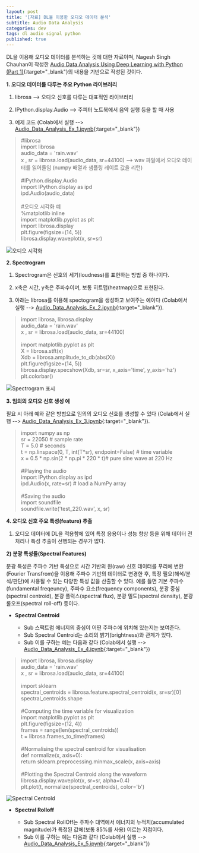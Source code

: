 ```yaml
---
layout: post
title: '[자료] DL을 이용한 오디오 데이터 분석'
subtitle: Audio Data Analysis
categories: dev
tags: dl audio signal python
published: true
---
```

DL을 이용해 오디오 데이터를 분석하는 것에 대한 자료이며, Nagesh Singh Chauhan이 작성한 [Audio Data Analysis Using Deep Learning with Python (Part 1)](https://www.kdnuggets.com/2020/02/audio-data-analysis-deep-learning-python-part-1.html){:target="_blank"}의 내용을 기반으로 작성된 것이다.

**1. 오디오 데이터를 다루는 주요 Python 라이브러리**

1) librosa --> 오디오 신호를 다루는 대표적인 라이브러리

2) IPython.display.Audio --> 주피터 노트북에서 음악 실행 등을 할 때 사용

3) 예제 코드 (Colab에서 실행 --> [Audio_Data_Analysis_Ex_1.ipynb](https://colab.research.google.com/github/AIWithDaddy/AIWithDaddy.github.io/blob/master/code/Audio_Data_Analysis_Ex_1.ipynb){:target="_blank"})

> #librosa<br>
> import librosa<br>
> audio_data = 'rain.wav'<br>
> x , sr = librosa.load(audio_data, sr=44100) --> wav 파일에서 오디오 데이터를 읽어들임 (numpy 배열과 샘플링 레이트 값을 리턴)<br>
><br>
> #IPython.display.Audio<br>
> import IPython.display as ipd<br>
> ipd.Audio(audio_data)<br>
><br>
> #오디오 시각화 예<br>
> %matplotlib inline<br>
> import matplotlib.pyplot as plt<br>
> import librosa.display<br>
> plt.figure(figsize=(14, 5))<br>
> librosa.display.waveplot(x, sr=sr)<br>

  ![오디오 시각화](https://AIWithDaddy.github.io/assets/img/dev/dl/2021-04-05-dev-dl-AudioDataAnalysis_1.jpg)

**2. Spectrogram**

1) Spectrogram은 신호의 세기(loudness)를 표현하는 방법 중 하나이다.

2) x축은 시간, y축은 주파수이며, 보통 히트맵(heatmap)으로 표현된다.

3) 아래는 librosa를 이용해 spectogram을 생성하고 보여주는 예이다 (Colab에서 실행 --> [Audio_Data_Analysis_Ex_2.ipynb](https://colab.research.google.com/github/AIWithDaddy/AIWithDaddy.github.io/blob/master/code/Audio_Data_Analysis_Ex_2.ipynb){:target="_blank"}).

> import librosa, librosa.display<br>
> audio_data = 'rain.wav'<br>
> x , sr = librosa.load(audio_data, sr=44100)<br>
><br>
> import matplotlib.pyplot as plt<br>
> X = librosa.stft(x)<br>
> Xdb = librosa.amplitude_to_db(abs(X))<br>
> plt.figure(figsize=(14, 5))<br>
> librosa.display.specshow(Xdb, sr=sr, x_axis='time', y_axis='hz')<br>
> plt.colorbar()<br>

  ![Spectrogram 표시](https://AIWithDaddy.github.io/assets/img/dev/dl/2021-04-05-dev-dl-AudioDataAnalysis_2.jpg)

**3. 임의의 오디오 신호 생성 예**

필요 시 아래 예와 같은 방법으로 임의의 오디오 신호를 생성할 수 있다 (Colab에서 실행 --> [Audio_Data_Analysis_Ex_3.ipynb](https://colab.research.google.com/github/AIWithDaddy/AIWithDaddy.github.io/blob/master/code/Audio_Data_Analysis_Ex_3.ipynb){:target="_blank"}).

> import numpy as np<br>
> sr = 22050 # sample rate<br>
> T = 5.0    # seconds<br>
> t = np.linspace(0, T, int(T*sr), endpoint=False) # time variable<br>
> x = 0.5 * np.sin(2 * np.pi * 220 * t)# pure sine wave at 220 Hz<br>
> <br>
> #Playing the audio<br>
> import IPython.display as ipd<br>
> ipd.Audio(x, rate=sr) # load a NumPy array<br>
> <br>
> #Saving the audio<br>
> import soundfile<br>
> soundfile.write('test_220.wav', x, sr)<br>

**4. 오디오 신호 주요 특성(feature) 추출**

1) 오디오 데이터에 DL을 적용함에 있어 특정 응용이나 성능 향상 등을 위해 데이터 전처리나 특성 추출이 선행되는 경우가 많다.

**2) 분광 특성들(Spectral Features)**

분광 특성은 주파수 기반 특성으로 시간 기반의 원(raw) 신호 데이터를 푸리에 변환(Fourier Transfrom)을 이용해 주파수 기반의 데이터로 변경한 후, 특정 필요(해석/분석/판단)에 사용될 수 있는 다양한 특성 값을 산출할 수 있다. 예를 들면 기본 주파수(fundamental freqeuncy), 주파수 요소(frequency components), 분광 중심(spectral centroid), 분광 플럭스(spectral flux), 분광 밀도(spectral density), 분광 롤오프(spectral roll-off) 등이다.
  
- **Spectral Centroid**

	- Sub 스팩트럼 에너지의 중심이 어떤 주파수에 위치해 있는지는 보여준다. 
	- Sub Spectral Centroid는 소리의 밝기(brightness)와 관계가 있다. 
	- Sub 이를 구하는 예는 다음과 같다 (Colab에서 실행 --> [Audio_Data_Analysis_Ex_4.ipynb](https://colab.research.google.com/github/AIWithDaddy/AIWithDaddy.github.io/blob/master/code/Audio_Data_Analysis_Ex_4.ipynb){:target="_blank"})

> import librosa, librosa.display<br>
> audio_data = 'rain.wav'<br>
> x , sr = librosa.load(audio_data, sr=44100)<br>
> <br>
> import sklearn<br>
> spectral_centroids = librosa.feature.spectral_centroid(x, sr=sr)[0]<br>
> spectral_centroids.shape<br>
> <br>
> #Computing the time variable for visualization<br>
> import matplotlib.pyplot as plt<br>
> plt.figure(figsize=(12, 4))<br>
> frames = range(len(spectral_centroids))<br>
> t = librosa.frames_to_time(frames)<br>
> <br>
> #Normalising the spectral centroid for visualisation<br>
> def normalize(x, axis=0):<br>
>     return sklearn.preprocessing.minmax_scale(x, axis=axis)<br>
> <br>
> #Plotting the Spectral Centroid along the waveform<br>
> librosa.display.waveplot(x, sr=sr, alpha=0.4)<br>
> plt.plot(t, normalize(spectral_centroids), color='b')<br>

  ![Spectral Centrold](https://AIWithDaddy.github.io/assets/img/dev/dl/2021-04-05-dev-dl-AudioDataAnalysis_3.jpg)

- **Spectral Rolloff**

	- Sub Spectral RollOff는 주파수 대역에서 에너지의 누적치(accumulated magnitude)가 특정된 값에(보통 85%를 사용) 이르는 지점이다.
	- Sub 이를 구하는 예는 다음과 같다 (Colab에서 실행 --> [Audio_Data_Analysis_Ex_5.ipynb](https://colab.research.google.com/github/AIWithDaddy/AIWithDaddy.github.io/blob/master/code/Audio_Data_Analysis_Ex_5.ipynb){:target="_blank"})
